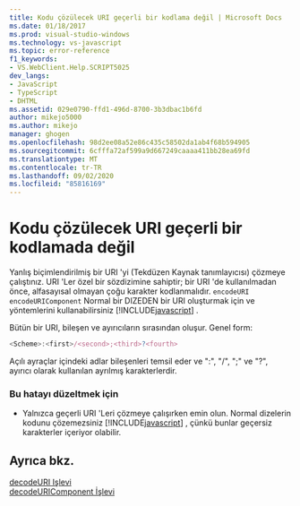 ```yaml
---
title: Kodu çözülecek URI geçerli bir kodlama değil | Microsoft Docs
ms.date: 01/18/2017
ms.prod: visual-studio-windows
ms.technology: vs-javascript
ms.topic: error-reference
f1_keywords:
- VS.WebClient.Help.SCRIPT5025
dev_langs:
- JavaScript
- TypeScript
- DHTML
ms.assetid: 029e0790-ffd1-496d-8700-3b3dbac1b6fd
author: mikejo5000
ms.author: mikejo
manager: ghogen
ms.openlocfilehash: 98d2ee08a52e86c435c58502da1ab4f68b594905
ms.sourcegitcommit: 6cfffa72af599a9d667249caaaa411bb28ea69fd
ms.translationtype: MT
ms.contentlocale: tr-TR
ms.lasthandoff: 09/02/2020
ms.locfileid: "85816169"
---
```

# <a name="the-uri-to-be-decoded-is-not-a-valid-encoding"></a>Kodu çözülecek URI geçerli bir kodlamada değil
Yanlış biçimlendirilmiş bir URI 'yi (Tekdüzen Kaynak tanımlayıcısı) çözmeye çalıştınız. URI 'Ler özel bir sözdizimine sahiptir; bir URI 'de kullanılmadan önce, alfasayısal olmayan çoğu karakter kodlanmalıdır. `encodeURI` `encodeURIComponent` Normal bir DIZEDEN bir URI oluşturmak için ve yöntemlerini kullanabilirsiniz [!INCLUDE[javascript](../../javascript/includes/javascript-md.md)] .  
  
 Bütün bir URI, bileşen ve ayırıcıların sırasından oluşur. Genel form:  
  
```JavaScript  
<Scheme>:<first>/<second>;<third>?<fourth>  
```  
  
 Açılı ayraçlar içindeki adlar bileşenleri temsil eder ve ":", "/", ";" ve "?", ayırıcı olarak kullanılan ayrılmış karakterlerdir.  
  
### <a name="to-correct-this-error"></a>Bu hatayı düzeltmek için  
  
- Yalnızca geçerli URI 'Leri çözmeye çalışırken emin olun. Normal dizelerin kodunu çözemezsiniz [!INCLUDE[javascript](../../javascript/includes/javascript-md.md)] , çünkü bunlar geçersiz karakterler içeriyor olabilir.  
  
## <a name="see-also"></a>Ayrıca bkz.  
 [decodeURI Işlevi](../../javascript/reference/decodeuri-function-javascript.md)   
 [decodeURIComponent İşlevi](../../javascript/reference/decodeuricomponent-function-javascript.md)